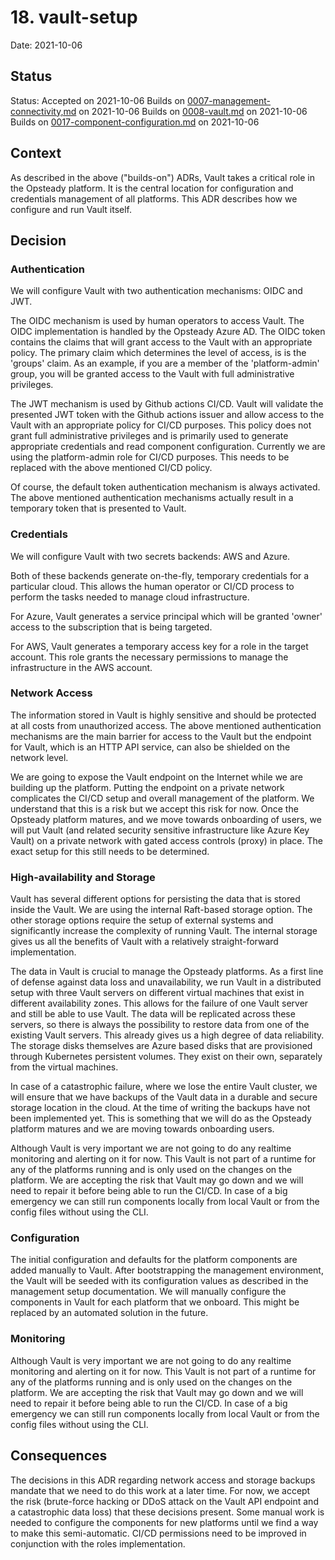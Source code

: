 # 18. vault-setup

Date: 2021-10-06

## Status

Status: Accepted on 2021-10-06
Builds on [0007-management-connectivity,md](0007-management-connectivity.md) on 2021-10-06
Builds on [0008-vault.md](0008-vault.md) on 2021-10-06
Builds on [0017-component-configuration.md](0017-component-configuration.md) on 2021-10-06

## Context

As described in the above ("builds-on") ADRs, Vault takes a critical role in the Opsteady platform. It is the central location for configuration and credentials management of all platforms. This ADR describes how we configure and run Vault itself.

## Decision

### Authentication

We will configure Vault with two authentication mechanisms: OIDC and JWT.

The OIDC mechanism is used by human operators to access Vault. The OIDC implementation is handled by the Opsteady Azure AD. The OIDC token contains the claims that will grant access to the Vault with an appropriate policy. The primary claim which determines the level of access, is is the 'groups' claim. As an example, if you are a member of the 'platform-admin' group, you will be granted access to the Vault with full administrative privileges.

The JWT mechanism is used by Github actions CI/CD. Vault will validate the presented JWT token with the Github actions issuer and allow access to the Vault with an appropriate policy for CI/CD purposes. This policy does not grant full administrative privileges and is primarily used to generate appropriate credentials and read component configuration. Currently we are using the platform-admin role for CI/CD purposes. This needs to be replaced with the above mentioned CI/CD policy.

Of course, the default token authentication mechanism is always activated. The above mentioned authentication mechanisms actually result in a temporary token that is presented to Vault.

### Credentials

We will configure Vault with two secrets backends: AWS and Azure.

Both of these backends generate on-the-fly, temporary credentials for a particular cloud. This allows the human operator or CI/CD process to perform the tasks needed to manage cloud infrastructure.

For Azure, Vault generates a service principal which will be granted 'owner' access to the subscription that is being targeted.

For AWS, Vault generates a temporary access key for a role in the target account. This role grants the necessary permissions to manage the infrastructure in the AWS account.

### Network Access

The information stored in Vault is highly sensitive and should be protected at all costs from unauthorized access. The above mentioned authentication mechanisms are the main barrier for access to the Vault but the endpoint for Vault, which is an HTTP API service, can also be shielded on the network level.

We are going to expose the Vault endpoint on the Internet while we are building up the platform. Putting the endpoint on a private network complicates the CI/CD setup and overall management of the platform. We understand that this is a risk but we accept this risk for now. Once the Opsteady platform matures, and we move towards onboarding of users, we will put Vault (and related security sensitive infrastructure like Azure Key Vault) on a private network with gated access controls (proxy) in place. The exact setup for this still needs to be determined.

### High-availability and Storage

Vault has several different options for persisting the data that is stored inside the Vault. We are using the internal Raft-based storage option. The other storage options require the setup of external systems and significantly increase the complexity of running Vault. The internal storage gives us all the benefits of Vault with a relatively straight-forward implementation.

The data in Vault is crucial to manage the Opsteady platforms. As a first line of defense against data loss and unavailability, we run Vault in a distributed setup with three Vault servers on different virtual machines that exist in different availability zones. This allows for the failure of one Vault server and still be able to use Vault. The data will be replicated across these servers, so there is always the possibility to restore data from one of the existing Vault servers. This already gives us a high degree of data reliability. The storage disks themselves are Azure based disks that are provisioned through Kubernetes persistent volumes. They exist on their own, separately from the virtual machines.

In case of a catastrophic failure, where we lose the entire Vault cluster, we will ensure that we have backups of the Vault data in a durable and secure storage location in the cloud. At the time of writing the backups have not been implemented yet. This is something that we will do as the Opsteady platform matures and we are moving towards onboarding users.

Although Vault is very important we are not going to do any realtime monitoring and alerting on it for now. This Vault is not part of a runtime for any of the platforms running and is only used on the changes on the platform. We are accepting the risk that Vault may go down and we will need to repair it before being able to run the CI/CD. In case of a big emergency we can still run components locally from local Vault or from the config files without using the CLI.

### Configuration

The initial configuration and defaults for the platform components are added manually to Vault. After bootstrapping the management environment, the Vault will be seeded with its configuration values as described in the management setup documentation. We will manually configure the components in Vault for each platform that we onboard. This might be replaced by an automated solution in the future.

### Monitoring

Although Vault is very important we are not going to do any realtime monitoring and alerting on it for now. This Vault is not part of a runtime for any of the platforms running and is only used on the changes on the platform. We are accepting the risk that Vault may go down and we will need to repair it before being able to run the CI/CD. In case of a big emergency we can still run components locally from local Vault or from the config files without using the CLI.

## Consequences

The decisions in this ADR regarding network access and storage backups mandate that we need to do this work at a later time. For now, we accept the risk (brute-force hacking or DDoS attack on the Vault API endpoint and a catastrophic data loss) that these decisions present. Some manual work is needed to configure the components for new platforms until we find a way to make this semi-automatic. CI/CD permissions need to be improved in conjunction with the roles implementation.
